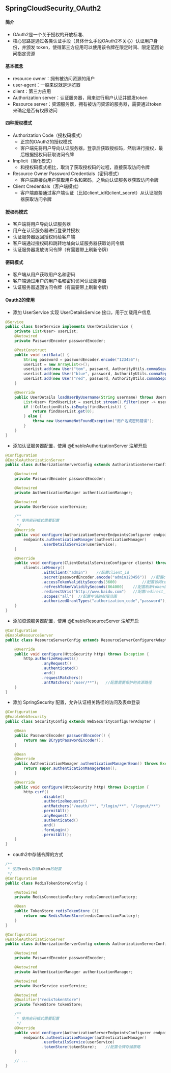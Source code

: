 ## SpringCloudSecurity_OAuth2

#### 简介

- OAuth2是一个关于授权的开放标准、
- 核心思路是通过各类认证手段（具体什么手段OAuth2不关心）认证用户身份，并颁发 token，使得第三方应用可以使用该令牌在限定时间、限定范围访问指定资源



#### 基本概念

- resource owner：拥有被访问资源的用户
- user-agent：一般来说就是浏览器
- client：第三方应用
- Authorization server：认证服务器，用来进行用户认证并颁发token
- Resource server：资源服务器，拥有被访问资源的服务器，需要通过token来确定是否有权限访问



#### 四种授权模式

- Authorization Code（授权码模式）
  - 正宗的OAuth2的授权模式
  - 客户端先将用户导向认证服务器，登录后获取授权码，然后进行授权，最后根据授权码获取访问令牌
- Implicit（简化模式）
  - 和授权码模式相比，取消了获取授权码的过程，直接获取访问令牌
- Resource Owner Password Credentials（密码模式）
  - 客户端直接向用户获取用户名和密码，之后向认证服务器获取访问令牌
- Client Credentials（客户端模式）
  - 客户端直接通过客户端认证（比如client_id和client_secret）从认证服务器获取访问令牌



#### 授权码模式

- 客户端将用户导向认证服务器
- 用户在认证服务器进行登录并授权
- 认证服务器返回授权码给客户端
- 客户端通过授权码和跳转地址向认证服务器获取访问令牌
- 认证服务器发放访问令牌（有需要带上刷新令牌）

#### 

#### 密码模式

- 客户端从用户获取用户名和密码
- 客户端通过用户的用户名和密码访问认证服务器
- 认证服务器返回访问令牌（有需要带上刷新令牌）



#### Oauth2的使用

- 添加 UserService 实现 UserDetailsService 接口，用于加载用户信息

```java
@Service
public class UserService implements UserDetailsService {
    private List<User> userList;
    @Autowired
    private PasswordEncoder passwordEncoder;

    @PostConstruct
    public void initData() {
        String password = passwordEncoder.encode("123456");
        userList = new ArrayList<>();
        userList.add(new User("tom", password, AuthorityUtils.commaSeparatedStringToAuthorityList("admin")));
        userList.add(new User("blue", password, AuthorityUtils.commaSeparatedStringToAuthorityList("client")));
        userList.add(new User("red", password, AuthorityUtils.commaSeparatedStringToAuthorityList("client")));
    }

    @Override
    public UserDetails loadUserByUsername(String username) throws UsernameNotFoundException {
        List<User> findUserList = userList.stream().filter(user -> user.getUsername().equals(username)).collect(Collectors.toList());
        if (!CollectionUtils.isEmpty(findUserList)) {
            return findUserList.get(0);
        } else {
            throw new UsernameNotFoundException("用户名或密码错误");
        }
    }
}
```

- 添加认证服务器配置，使用 @EnableAuthorizationServer 注解开启

```java
@Configuration
@EnableAuthorizationServer
public class AuthorizationServerConfig extends AuthorizationServerConfigurerAdapter {

    @Autowired
    private PasswordEncoder passwordEncoder;

    @Autowired
    private AuthenticationManager authenticationManager;

    @Autowired
    private UserService userService;

    /**
     * 使用密码模式需要配置
     */
    @Override
    public void configure(AuthorizationServerEndpointsConfigurer endpoints) {
        endpoints.authenticationManager(authenticationManager)
                .userDetailsService(userService);
    }

    @Override
    public void configure(ClientDetailsServiceConfigurer clients) throws Exception {
        clients.inMemory()
                .withClient("admin")	//配置client_id
                .secret(passwordEncoder.encode("admin123456"))	//配置client_secret
                .accessTokenValiditySeconds(3600)			//配置访问token的有效期
                .refreshTokenValiditySeconds(864000)	//配置刷新token的有效期
                .redirectUris("http://www.baidu.com")	//配置redirect_uri，用于授权成功后跳转
                .scopes("all")	//配置申请的权限范围
                .authorizedGrantTypes("authorization_code","password");	//配置grant_type，表示授权类型
    }
}
```

- 添加资源服务器配置，使用 @EnableResourceServer 注解开启

```java
@Configuration
@EnableResourceServer
public class ResourceServerConfig extends ResourceServerConfigurerAdapter {

    @Override
    public void configure(HttpSecurity http) throws Exception {
        http.authorizeRequests()
                .anyRequest()
                .authenticated()
                .and()
                .requestMatchers()
                .antMatchers("/user/**");	//配置需要保护的资源路径
    }
}
```

- 添加 SpringSecurity 配置，允许认证相关路径的访问及表单登录

```java
@Configuration
@EnableWebSecurity
public class SecurityConfig extends WebSecurityConfigurerAdapter {

    @Bean
    public PasswordEncoder passwordEncoder() {
        return new BCryptPasswordEncoder();
    }

    @Bean
    @Override
    public AuthenticationManager authenticationManagerBean() throws Exception {
        return super.authenticationManagerBean();
    }

    @Override
    public void configure(HttpSecurity http) throws Exception {
        http.csrf()
                .disable()
                .authorizeRequests()
                .antMatchers("/oauth/**", "/login/**", "/logout/**")
                .permitAll()
                .anyRequest()
                .authenticated()
                .and()
                .formLogin()
                .permitAll();
    }
}
```

- oauth2中存储令牌的方式

```java
/**
 * 使用redis存储token的配置
 */
@Configuration
public class RedisTokenStoreConfig {

    @Autowired
    private RedisConnectionFactory redisConnectionFactory;

    @Bean
    public TokenStore redisTokenStore (){
        return new RedisTokenStore(redisConnectionFactory);
    }
}
```

```java
@Configuration
@EnableAuthorizationServer
public class AuthorizationServerConfig extends AuthorizationServerConfigurerAdapter {

    @Autowired
    private PasswordEncoder passwordEncoder;

    @Autowired
    private AuthenticationManager authenticationManager;

    @Autowired
    private UserService userService;

    @Autowired
    @Qualifier("redisTokenStore")
    private TokenStore tokenStore;

    /**
     * 使用密码模式需要配置
     */
    @Override
    public void configure(AuthorizationServerEndpointsConfigurer endpoints) {
        endpoints.authenticationManager(authenticationManager)
                .userDetailsService(userService)
                .tokenStore(tokenStore);	//配置令牌存储策略
    }

    // ...
}
```

